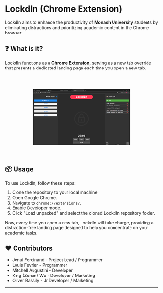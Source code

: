 # LockdIn (Chrome Extension)
LockdIn aims to enhance the productivity of **Monash University** students by eliminating distractions and prioritizing academic content in the Chrome browser.

## ❓ What is it?

LockdIn functions as a **Chrome Extension**, serving as a new tab override that presents a dedicated landing page each time you open a new tab.

<br/>
<br/>

<p align="center">
<img src="assets/readme/landing-page.png" width=63%/>
</p>

<br/>

## 📦 Usage

To use LockdIn, follow these steps:

1. Clone the repository to your local machine.
2. Open Google Chrome.
3. Navigate to `chrome://extensions/`.
4. Enable Developer mode.
5. Click "Load unpacked" and select the cloned LockdIn repository folder.

Now, every time you open a new tab, LockdIn will take charge, providing a distraction-free landing page designed to help you concentrate on your academic tasks.

## ❤ Contributors

- Jenul Ferdinand - Project Lead / Programmer
- Louis Fevrier - Programmer
- Mitchell Augustini - Developer
- King (Zenan) Wu - Developer / Marketing
- Oliver Bassily - Jr Developer / Marketing
  
---
